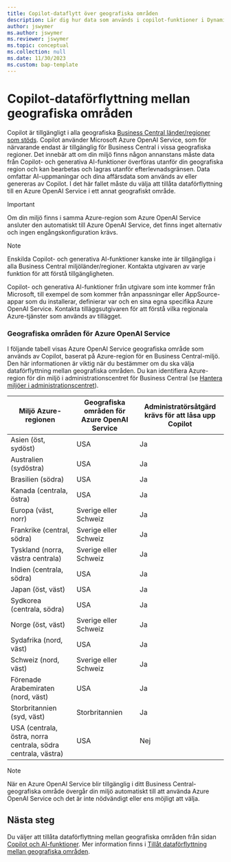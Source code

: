 ```yaml
---
title: Copilot-dataflytt över geografiska områden
description: Lär dig hur data som används i copilot-funktioner i Dynamics 365 Business Central flyttas över geografiska områden där Azure OpenAI Service inte är tillgänglig som standard.
author: jswymer
ms.author: jswymer
ms.reviewer: jswymer
ms.topic: conceptual
ms.collection: null
ms.date: 11/30/2023
ms.custom: bap-template
---
```


# <a name="copilot-data-movement-across-geographies"></a>Copilot-dataförflyttning mellan geografiska områden

Copilot är tillgängligt i alla geografiska [Business Central länder/regioner som stöds](/dynamics365/business-central/dev-itpro/compliance/apptest-countries-and-translations). Copilot använder Microsoft Azure OpenAI Service, som för närvarande endast är tillgänglig för Business Central i vissa geografiska regioner. Det innebär att om din miljö finns någon annanstans måste data från Copilot- och generativa AI-funktioner överföras utanför din geografiska region och kan bearbetas och lagras utanför efterlevnadsgränsen. Data omfattar AI-uppmaningar och dina affärsdata som används av eller genereras av Copilot. I det här fallet måste du välja att tillåta dataförflyttning till en Azure OpenAI Service i ett annat geografiskt område. <!--For a list of geographies, refer to the [Azure OpenAI Service geographies](#azure-openai-service-geographies) section that follows.-->

> [!IMPORTANT]
> Om din miljö finns i samma Azure-region som Azure OpenAI Service ansluter den automatiskt till Azure OpenAI Service, det finns inget alternativ och ingen engångskonfiguration krävs.

> [!NOTE]
> Enskilda Copilot- och generativa AI-funktioner kanske inte är tillgängliga i alla Business Central miljöländer/regioner. Kontakta utgivaren av varje funktion för att förstå tillgängligheten.
> 
> Copilot- och generativa AI-funktioner från utgivare som inte kommer från Microsoft, till exempel de som kommer från anpassningar eller AppSource-appar som du installerar, definierar var och en sina egna specifika Azure OpenAI Service. Kontakta tilläggsutgivaren för att förstå vilka regionala Azure-tjänster som används av tillägget. 

### <a name="azure-openai-service-geographies"></a>Geografiska områden för Azure OpenAI Service

I följande tabell visas Azure OpenAI Service geografiska område som används av Copilot, baserat på Azure-region för en Business Central-miljö. Den här informationen är viktig när du bestämmer om du ska välja dataförflyttning mellan geografiska områden. Du kan identifiera Azure-region för din miljö i administrationscentret för Business Central (se [Hantera miljöer i administrationscentret](/dynamics365/business-central/dev-itpro/administration/tenant-admin-center-environments)).

| Miljö Azure-regionen| Geografiska områden för Azure OpenAI Service|Administratörsåtgärd krävs för att låsa upp Copilot| 
| - | - | - |
|Asien (öst, sydöst) |USA|Ja|
|Australien (sydöstra)| USA |Ja |
|Brasilien (södra) |USA|Ja|
|Kanada (centrala, östra)|USA|Ja|
|Europa (väst, norr)| Sverige eller Schweiz |Ja|
|Frankrike (central, södra)| Sverige eller Schweiz |Ja|
|Tyskland (norra, västra centrala)| Sverige eller Schweiz |Ja|
|Indien (centrala, södra)|USA|Ja|
|Japan (öst, väst)|USA|Ja|
|Sydkorea (centrala, södra)|USA|Ja|
|Norge (öst, väst)|Sverige eller Schweiz |Ja|
|Sydafrika (nord, väst)|USA|Ja|
|Schweiz (nord, väst) |Sverige eller Schweiz |Ja|
|Förenade Arabemiraten (nord, väst)|USA|Ja|
|Storbritannien (syd, väst)|Storbritannien|Ja|
|USA (centrala, östra, norra centrala, södra centrala, västra) |USA|Nej|

> [!NOTE]
> När en Azure OpenAI Service blir tillgänglig i ditt Business Central-geografiska område övergår din miljö automatiskt till att använda Azure OpenAI Service och det är inte nödvändigt eller ens möjligt att välja.  
<!--

BC geos base on https://dynamics.microsoft.com/en-us/availability-reports/georeport/
case "AUSTRALIAEAST":
            case "AUSTRALIASOUTHEAST":
                return new CapiRegion("au", 2);
            case "BRAZILSOUTH":
                return new CapiRegion("br", 2);
            case "CANADACENTRAL":
            case "CANADAEAST":
                return new CapiRegion("ca", 2);
            case "CENTRALINDIA":
            case "SOUTHINDIA":
                return new CapiRegion("in", 1);
            case "EASTASIA":
                return new CapiRegion("as", 2);
            case "EASTUS":
            case "EASTUS2":
            case "SOUTHCENTRALUS":
            case "CENTRALUS":
            case "NORTHCENTRALUS":
            case "WESTUS":
            case "US":
                return new CapiRegion("us", 9, HasGpt4InGeo: true, HasTurboInGeo: true);
            case "FRANCECENTRAL":
            case "FRANCESOUTH":
                return new CapiRegion("fr", 1);
            case "GERMANYNORTH":
            case "GERMANYWESTCENTRAL":
                return new CapiRegion("de", 1);
            case "JAPANEAST":
            case "JAPANWEST":
                return new CapiRegion("jp", 1);
            case "KOREACENTRAL":
            case "KOREASOUTH":
                return new CapiRegion("kr", 1);
            case "NORWAYEAST":
            case "NORWAYWEST":
                return new CapiRegion("no", 1);
            case "SOUTHAFRICANORTH":
            case "SOUTHWESTAFRICA":
                return new CapiRegion("za", 1);
            case "SOUTHEASTASIA":
                return new CapiRegion("sg", 1);
            case "SWITZERLANDNORTH":
            case "SWITZERLANDWEST":
                return new CapiRegion("ch", 1, HasTurboInGeo: true);
            case "UKSOUTH":
            case "UKWEST":
                return new CapiRegion("uk", 2);
            case "NORTHEUROPE":
            case "WESTEUROPE":
                return new CapiRegion("eu", 10);
            case "UAENORTH":
            case "UAECENTRAL":
                return new CapiRegion("ae", 1);

-->

## <a name="next-steps"></a>Nästa steg

Du väljer att tillåta dataförflyttning mellan geografiska områden från sidan [Copilot och AI-funktioner](https://businesscentral.dynamics.com/?page=7775). Mer information finns i [Tillåt dataförflyttning mellan geografiska områden](enable-ai.md#allow-data-movement-across-geographies).
